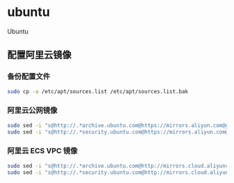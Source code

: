 # ubuntu

Ubuntu

## 配置阿里云镜像

### 备份配置文件

```sh
sudo cp -a /etc/apt/sources.list /etc/apt/sources.list.bak
```

### 阿里云公网镜像

```sh
sudo sed -i "s@http://.*archive.ubuntu.com@https://mirrors.aliyun.com@g" /etc/apt/sources.list
sudo sed -i "s@http://.*security.ubuntu.com@https://mirrors.aliyun.com@g" /etc/apt/sources.list
```

### 阿里云 ECS VPC 镜像

```sh
sudo sed -i "s@http://.*archive.ubuntu.com@http://mirrors.cloud.aliyuncs.com@g" /etc/apt/sources.list
sudo sed -i "s@http://.*security.ubuntu.com@http://mirrors.cloud.aliyuncs.com@g" /etc/apt/sources.list
```
